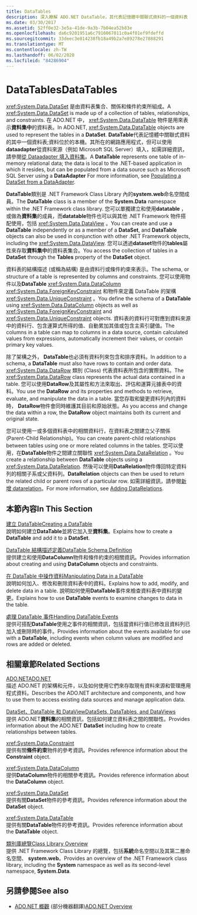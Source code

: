 ```yaml
---
title: DataTables
description: 深入瞭解 ADO.NET DataTable，其代表記憶體中關聯式資料的一個資料表（本機）。其所在的網路應用程式。
ms.date: 03/30/2017
ms.assetid: 52ff0e32-3e5a-41de-9a3b-7b04ea52b83e
ms.openlocfilehash: da6c9201951a6c7916067011c0a4f01ef9fdeffd
ms.sourcegitcommit: 33deec3e814238fb18a49b2a7e89278e27888291
ms.translationtype: MT
ms.contentlocale: zh-TW
ms.lasthandoff: 06/02/2020
ms.locfileid: "84286904"
---
```

# <a name="datatables"></a><span data-ttu-id="5dc7b-103">DataTables</span><span class="sxs-lookup"><span data-stu-id="5dc7b-103">DataTables</span></span>
<span data-ttu-id="5dc7b-104"><xref:System.Data.DataSet> 是由資料表集合、關係和條件約束所組成。</span><span class="sxs-lookup"><span data-stu-id="5dc7b-104">A <xref:System.Data.DataSet> is made up of a collection of tables, relationships, and constraints.</span></span> <span data-ttu-id="5dc7b-105">在 ADO.NET 中， <xref:System.Data.DataTable> 物件是用來表示**資料集中**的資料表。</span><span class="sxs-lookup"><span data-stu-id="5dc7b-105">In ADO.NET, <xref:System.Data.DataTable> objects are used to represent the tables in a **DataSet**.</span></span> <span data-ttu-id="5dc7b-106">**DataTable**代表記憶體中關聯式資料的其中一個資料表;資料位於的本機。其所在的網路應用程式，但可以使用**dataadapter**從資料來源（例如 Microsoft SQL Server）填入，如需詳細資訊，請參閱[從 Dataadapter 填入資料集](../populating-a-dataset-from-a-dataadapter.md)。</span><span class="sxs-lookup"><span data-stu-id="5dc7b-106">A **DataTable** represents one table of in-memory relational data; the data is local to the .NET-based application in which it resides, but can be populated from a data source such as Microsoft SQL Server using a **DataAdapter** For more information, see [Populating a DataSet from a DataAdapter](../populating-a-dataset-from-a-dataadapter.md).</span></span>  
  
 <span data-ttu-id="5dc7b-107">**DataTable**類別是 .NET Framework Class Library 內的**system.web**命名空間成員。</span><span class="sxs-lookup"><span data-stu-id="5dc7b-107">The **DataTable** class is a member of the **System.Data** namespace within the .NET Framework class library.</span></span> <span data-ttu-id="5dc7b-108">您可以單獨建立和使用**datatable** ，或做為**資料集**的成員，而**datatable**物件也可以與其他 .NET Framework 物件搭配使用，包括 <xref:System.Data.DataView> 。</span><span class="sxs-lookup"><span data-stu-id="5dc7b-108">You can create and use a **DataTable** independently or as a member of a **DataSet**, and **DataTable** objects can also be used in conjunction with other .NET Framework objects, including the <xref:System.Data.DataView>.</span></span> <span data-ttu-id="5dc7b-109">您可以透過**dataset**物件的**tables**屬性來存取**資料集中**的資料表集合。</span><span class="sxs-lookup"><span data-stu-id="5dc7b-109">You access the collection of tables in a **DataSet** through the **Tables** property of the **DataSet** object.</span></span>  
  
 <span data-ttu-id="5dc7b-110">資料表的結構描述 (或稱為結構) 是由資料行或條件約束來表示。</span><span class="sxs-lookup"><span data-stu-id="5dc7b-110">The schema, or structure of a table is represented by columns and constraints.</span></span> <span data-ttu-id="5dc7b-111">您可以使用物件以及**DataTable** <xref:System.Data.DataColumn> <xref:System.Data.ForeignKeyConstraint> 和物件來定義 DataTable 的架構 <xref:System.Data.UniqueConstraint> 。</span><span class="sxs-lookup"><span data-stu-id="5dc7b-111">You define the schema of a **DataTable** using <xref:System.Data.DataColumn> objects as well as <xref:System.Data.ForeignKeyConstraint> and <xref:System.Data.UniqueConstraint> objects.</span></span> <span data-ttu-id="5dc7b-112">資料表的資料行可對應到資料來源中的資料行、包含運算式所得的值、自動累加其值或包含主索引鍵值。</span><span class="sxs-lookup"><span data-stu-id="5dc7b-112">The columns in a table can map to columns in a data source, contain calculated values from expressions, automatically increment their values, or contain primary key values.</span></span>  
  
 <span data-ttu-id="5dc7b-113">除了架構之外， **DataTable**也必須有資料列來包含和排序資料。</span><span class="sxs-lookup"><span data-stu-id="5dc7b-113">In addition to a schema, a **DataTable** must also have rows to contain and order data.</span></span> <span data-ttu-id="5dc7b-114"><xref:System.Data.DataRow> 類別 (Class) 代表資料表所包含的實際資料。</span><span class="sxs-lookup"><span data-stu-id="5dc7b-114">The <xref:System.Data.DataRow> class represents the actual data contained in a table.</span></span> <span data-ttu-id="5dc7b-115">您可以使用**DataRow**及其屬性和方法來取出、評估和運算元據表中的資料。</span><span class="sxs-lookup"><span data-stu-id="5dc7b-115">You use the **DataRow** and its properties and methods to retrieve, evaluate, and manipulate the data in a table.</span></span> <span data-ttu-id="5dc7b-116">當您存取和變更資料列內的資料時， **DataRow**物件會同時維護其目前和原始狀態。</span><span class="sxs-lookup"><span data-stu-id="5dc7b-116">As you access and change the data within a row, the **DataRow** object maintains both its current and original state.</span></span>  
  
 <span data-ttu-id="5dc7b-117">您可以使用一或多個資料表中的相關資料行，在資料表之間建立父子關係 (Parent-Child Relationship)。</span><span class="sxs-lookup"><span data-stu-id="5dc7b-117">You can create parent-child relationships between tables using one or more related columns in the tables.</span></span> <span data-ttu-id="5dc7b-118">您可以使用，在**DataTable**物件之間建立關聯性 <xref:System.Data.DataRelation> 。</span><span class="sxs-lookup"><span data-stu-id="5dc7b-118">You create a relationship between **DataTable** objects using a <xref:System.Data.DataRelation>.</span></span> <span data-ttu-id="5dc7b-119">然後可以使用**DataRelation**物件傳回特定資料列的相關子系或父資料列。</span><span class="sxs-lookup"><span data-stu-id="5dc7b-119">**DataRelation** objects can then be used to return the related child or parent rows of a particular row.</span></span> <span data-ttu-id="5dc7b-120">如需詳細資訊，請參閱[新增 datarelation](adding-datarelations.md)。</span><span class="sxs-lookup"><span data-stu-id="5dc7b-120">For more information, see [Adding DataRelations](adding-datarelations.md).</span></span>  
  
## <a name="in-this-section"></a><span data-ttu-id="5dc7b-121">本節內容</span><span class="sxs-lookup"><span data-stu-id="5dc7b-121">In This Section</span></span>  
 [<span data-ttu-id="5dc7b-122">建立 DataTable</span><span class="sxs-lookup"><span data-stu-id="5dc7b-122">Creating a DataTable</span></span>](creating-a-datatable.md)  
 <span data-ttu-id="5dc7b-123">說明如何建立**DataTable**並將它加入至**資料集**。</span><span class="sxs-lookup"><span data-stu-id="5dc7b-123">Explains how to create a **DataTable** and add it to a **DataSet**.</span></span>  
  
 [<span data-ttu-id="5dc7b-124">DataTable 結構描述定義</span><span class="sxs-lookup"><span data-stu-id="5dc7b-124">DataTable Schema Definition</span></span>](datatable-schema-definition.md)  
 <span data-ttu-id="5dc7b-125">提供建立和使用**DataColumn**物件和條件約束的相關資訊。</span><span class="sxs-lookup"><span data-stu-id="5dc7b-125">Provides information about creating and using **DataColumn** objects and constraints.</span></span>  
  
 [<span data-ttu-id="5dc7b-126">在 DataTable 中操作資料</span><span class="sxs-lookup"><span data-stu-id="5dc7b-126">Manipulating Data in a DataTable</span></span>](manipulating-data-in-a-datatable.md)  
 <span data-ttu-id="5dc7b-127">說明如何加入、修改和刪除資料表中的資料。</span><span class="sxs-lookup"><span data-stu-id="5dc7b-127">Explains how to add, modify, and delete data in a table.</span></span> <span data-ttu-id="5dc7b-128">說明如何使用**DataTable**事件來檢查資料表中資料的變更。</span><span class="sxs-lookup"><span data-stu-id="5dc7b-128">Explains how to use **DataTable** events to examine changes to data in the table.</span></span>  
  
 [<span data-ttu-id="5dc7b-129">處理 DataTable 事件</span><span class="sxs-lookup"><span data-stu-id="5dc7b-129">Handling DataTable Events</span></span>](handling-datatable-events.md)  
 <span data-ttu-id="5dc7b-130">提供可搭配**DataTable**使用之事件的相關資訊，包括當資料行值已修改且資料列已加入或刪除時的事件。</span><span class="sxs-lookup"><span data-stu-id="5dc7b-130">Provides information about the events available for use with a **DataTable**, including events when column values are modified and rows are added or deleted.</span></span>  
  
## <a name="related-sections"></a><span data-ttu-id="5dc7b-131">相關章節</span><span class="sxs-lookup"><span data-stu-id="5dc7b-131">Related Sections</span></span>  
 [<span data-ttu-id="5dc7b-132">ADO.NET</span><span class="sxs-lookup"><span data-stu-id="5dc7b-132">ADO.NET</span></span>](../index.md)  
 <span data-ttu-id="5dc7b-133">描述 ADO.NET 的架構和元件，以及如何使用它們來存取現有資料來源和管理應用程式資料。</span><span class="sxs-lookup"><span data-stu-id="5dc7b-133">Describes the ADO.NET architecture and components, and how to use them to access existing data sources and manage application data.</span></span>  
  
 [<span data-ttu-id="5dc7b-134">DataSet、DataTable 和 DataView</span><span class="sxs-lookup"><span data-stu-id="5dc7b-134">DataSets, DataTables, and DataViews</span></span>](index.md)  
 <span data-ttu-id="5dc7b-135">提供 ADO.NET**資料集**的相關資訊，包括如何建立資料表之間的關聯性。</span><span class="sxs-lookup"><span data-stu-id="5dc7b-135">Provides information about the ADO.NET **DataSet** including how to create relationships between tables.</span></span>  
  
 <xref:System.Data.Constraint>  
 <span data-ttu-id="5dc7b-136">提供有關**條件約束**物件的參考資訊。</span><span class="sxs-lookup"><span data-stu-id="5dc7b-136">Provides reference information about the **Constraint** object.</span></span>  
  
 <xref:System.Data.DataColumn>  
 <span data-ttu-id="5dc7b-137">提供**DataColumn**物件的相關參考資訊。</span><span class="sxs-lookup"><span data-stu-id="5dc7b-137">Provides reference information about the **DataColumn** object.</span></span>  
  
 <xref:System.Data.DataSet>  
 <span data-ttu-id="5dc7b-138">提供有關**DataSet**物件的參考資訊。</span><span class="sxs-lookup"><span data-stu-id="5dc7b-138">Provides reference information about the **DataSet** object.</span></span>  
  
 <xref:System.Data.DataTable>  
 <span data-ttu-id="5dc7b-139">提供有關**DataTable**物件的參考資訊。</span><span class="sxs-lookup"><span data-stu-id="5dc7b-139">Provides reference information about the **DataTable** object.</span></span>  
  
 [<span data-ttu-id="5dc7b-140">類別庫總覽</span><span class="sxs-lookup"><span data-stu-id="5dc7b-140">Class Library Overview</span></span>](../../../../standard/class-library-overview.md)  
 <span data-ttu-id="5dc7b-141">提供 .NET Framework Class Library 的總覽，包括**系統**命名空間以及其第二層命名空間、 **system.web**。</span><span class="sxs-lookup"><span data-stu-id="5dc7b-141">Provides an overview of the .NET Framework class library, including the **System** namespace as well as its second-level namespace, **System.Data**.</span></span>  
  
## <a name="see-also"></a><span data-ttu-id="5dc7b-142">另請參閱</span><span class="sxs-lookup"><span data-stu-id="5dc7b-142">See also</span></span>

- <span data-ttu-id="5dc7b-143">[ADO.NET 概觀](../ado-net-overview.md) \(部分機器翻譯\)</span><span class="sxs-lookup"><span data-stu-id="5dc7b-143">[ADO.NET Overview](../ado-net-overview.md)</span></span>
